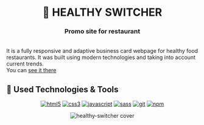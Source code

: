<h1 align="center"> 
  🥦 HEALTHY  SWITCHER
</h1>
<h3 align="center">
  Promo site for restaurant
</h3>

</br>
It is a fully responsive and adaptive business card webpage for healthy food restaurants. It was built using modern technologies and taking into account current trends.
</br>
You can <a href="https://demgam.github.io/HEALTHY_SWITCHER/" target="_blank">see it there</a>

<h2>
  🔧 Used Technologies & Tools
</h2>

<p align="center">
  <a href="https://www.w3.org/html/" target="_blank"><img src="https://img.shields.io/badge/HTML5-E34F26?style=for-the-badge&logo=html5&logoColor=white" alt="html5"></a>
  <a href="https://www.w3.org/Style/CSS/" target="_blank"><img src="https://img.shields.io/badge/CSS3-1572B6?style=for-the-badge&logo=css3&logoColor=white" alt="css3"></a>
  <a href="https://developer.mozilla.org/en-US/docs/Web/JavaScript" target="_blank"><img src="https://img.shields.io/badge/JavaScript-323330?style=for-the-badge&logo=javascript&logoColor=F7DF1E" alt="javascript"></a>
  <a href="https://sass-lang.com" target="_blank"><img src="https://img.shields.io/badge/Sass-CC6699?style=for-the-badge&logo=sass&logoColor=white" alt="sass"></a>
  <a href="https://git-scm.com" target="_blank"><img src="https://img.shields.io/badge/Git-F05032?style=for-the-badge&logo=git&logoColor=white" alt="git"></a>
  <a href="https://www.npmjs.com" target="_blank"><img src="https://img.shields.io/badge/npm-CB3837?style=for-the-badge&logo=npm&logoColor=white" alt="npm"></a>
</p>
<p align="center">
<img src="https://raw.githubusercontent.com/DemGam/Front-End-Portfolio/main/img/works/healthy-switcher.png" alt="healthy-switcher cover"/>
</p>
<!--
# 🥦 HEALTHY  SWITCHER
- It is fully responsive!!!
- 👨🏻‍💻 This is my first site 💻
- You can [see it here](https://demgam.github.io/HEALTHY_SWITCHER/)
-->

